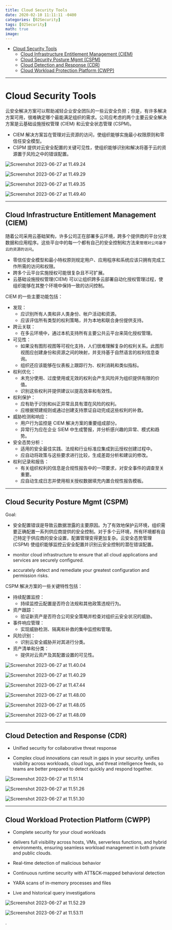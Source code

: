```yaml
---
title: Cloud Security Tools
date: 2020-02-10 11:11:11 -0400
categories: [02Security]
tags: [02Security]
math: true
image:
---
```


- [Cloud Security Tools](#cloud-security-tools)
  - [Cloud Infrastructure Entitlement Management (CIEM)](#cloud-infrastructure-entitlement-management-ciem)
  - [Cloud Security Posture Mgmt (CSPM)](#cloud-security-posture-mgmt-cspm)
  - [Cloud Detection and Response (CDR)](#cloud-detection-and-response-cdr)
  - [Cloud Workload Protection Platform (CWPP)](#cloud-workload-protection-platform-cwpp)

---

# Cloud Security Tools

云安全解决方案可以帮助减轻企业安全团队的一些云安全负担；但是，有许多解决方案可用，很难确定哪个最能满足组织的需求。公司应考虑的两个主要云安全解决方案是云基础设施授权管理 (CIEM) 和云安全状态管理 (CSPM)。

- CIEM 解决方案旨在管理对云资源的访问，使组织能够实施最小权限原则和零信任安全模型。
- CSPM 提供对云安全配置的关键可见性，使组织能够识别和解决将基于云的资源置于风险之中的错误配置。

![Screenshot 2023-06-27 at 11.49.24](/assets/img/Screenshot%202023-06-27%20at%2011.49.24.png)

![Screenshot 2023-06-27 at 11.49.29](/assets/img/Screenshot%202023-06-27%20at%2011.49.29.png)

![Screenshot 2023-06-27 at 11.49.35](/assets/img/Screenshot%202023-06-27%20at%2011.49.35.png)

![Screenshot 2023-06-27 at 11.49.40](/assets/img/Screenshot%202023-06-27%20at%2011.49.40.png)




---

## Cloud Infrastructure Entitlement Management (CIEM)

随着公司采用云基础架构，许多公司正在部署多云环境，跨多个提供商的平台分发数据和应用程序。这些平台中的每一个都有自己的安全控制和方法来`管理对公司基于云的资源的访问`。

- 零信任安全模型和最小特权原则规定用户、应用程序和系统应该只拥有完成工作所需的访问和权限。
- 跨多个云平台实施授权可能很复杂且不可扩展。
- 云基础设施授权管理(CIEM) 可以让组织跨多云部署自动化授权管理过程，使组织能够在其整个环境中保持一致的访问控制。

CIEM 的一些主要功能包括：
- 发现：
  - 应识别所有人类和非人类身份、帐户活动和资源。
  - 应该评估所有类型的权利策略，并为本地和联合身份提供支持。
- 跨云关联：
  - 在多云环境中，通过本机支持所有主要公共云平台来简化授权管理。
- 可见性：
  - 如果没有图形视图等可视化支持，人们很难理解复杂的权利关系。此图形视图应创建身份和资源之间的映射，并支持基于自然语言的权利信息查询。
  - 组织还应该能够在仪表板上跟踪行为、权利消耗和类似指标。
- 权利优化：
  - 未充分使用、过度使用或无效的权利会产生风险并为组织提供有限的价值。
  - 识别这些权利并提供建议以提高效率和有效性。
- 权利保护：
  - 应有助于识别和纠正异常且具有潜在风险的权利。
  - 应根据预建规则或通过创建支持票证自动完成这些权利的补救。
- 威胁检测和响应：
  - 用户行为监控是 CIEM 解决方案的重要组成部分。
  - 异常行为应在企业 SIEM 中生成警报，并分析感兴趣的异常、模式和趋势。
- 安全态势分析：
  - 适用的安全最佳实践、法规和行业标准应集成到云授权创建过程中。
  - 应自动将政策与这些要求进行比较，生成差距分析和建议的修改。
- 权利记录和报告：
  - 有关组织权利的信息是合规性报告中的一项要求，对安全事件的调查至关重要。
  - 应自动生成日志并使用相关授权数据填充内置合规性报告模板。

---

## Cloud Security Posture Mgmt (CSPM)

Goal:

- 安全配置错误是导致云数据泄露的主要原因。为了有效地保护云环境，组织需要正确配置一系列供应商提供的安全控制。对于多个云环境，所有环境都有自己特定于供应商的安全设置，配置管理变得更加复杂。云安全态势管理(CSPM) 使组织能够监控云安全配置并识别云安全控制的潜在错误配置。

- monitor cloud infrastructure to ensure that all cloud applications and services are securely configured.

- accurately detect and remediate your greatest configuration and permission risks.

CSPM 解决方案的一些关键特性包括：
- 持续配置监控：
  - 持续监控云配置是否符合法规和其他政策违规行为。
- 资产跟踪：
    - 验证新资产是否符合公司安全策略并检查对组织云安全状况的威胁。
- 事件响应管理：
  - 实现威胁检测、隔离和补救的集中监控和管理。
- 风险识别：
  - 识别云安全威胁并对其进行分类。
- 资产清单和分类：
  - 提供对云资产及其配置设置的可见性。


![Screenshot 2023-06-27 at 11.40.04](/assets/img/Screenshot%202023-06-27%20at%2011.40.04.png)

![Screenshot 2023-06-27 at 11.40.29](/assets/img/Screenshot%202023-06-27%20at%2011.40.29.png)

![Screenshot 2023-06-27 at 11.47.44](/assets/img/Screenshot%202023-06-27%20at%2011.47.44.png)

![Screenshot 2023-06-27 at 11.48.00](/assets/img/Screenshot%202023-06-27%20at%2011.48.00.png)

![Screenshot 2023-06-27 at 11.48.05](/assets/img/Screenshot%202023-06-27%20at%2011.48.05.png)

![Screenshot 2023-06-27 at 11.48.09](/assets/img/Screenshot%202023-06-27%20at%2011.48.09.png)


---


## Cloud Detection and Response (CDR)

- Unified security for collaborative threat response

- Complex cloud innovations can result in gaps in your security. unifies visibility across workloads, cloud logs, and threat intelligence feeds, so teams are better prepared to detect quickly and respond together.

![Screenshot 2023-06-27 at 11.51.14](/assets/img/Screenshot%202023-06-27%20at%2011.51.14.png)

![Screenshot 2023-06-27 at 11.51.26](/assets/img/Screenshot%202023-06-27%20at%2011.51.26.png)

![Screenshot 2023-06-27 at 11.51.30](/assets/img/Screenshot%202023-06-27%20at%2011.51.30.png)


---

## Cloud Workload Protection Platform (CWPP)

- Complete security for your cloud workloads

- delivers full visibility across hosts, VMs, serverless functions, and hybrid environments, ensuring seamless workload management in both private and public clouds.


- Real-time detection of malicious behavior

- Continuous runtime security with ATT&CK-mapped behavioral detection

- YARA scans of in-memory processes and files

- Live and historical query investigations


![Screenshot 2023-06-27 at 11.52.29](/assets/img/Screenshot%202023-06-27%20at%2011.52.29.png)

![Screenshot 2023-06-27 at 11.53.11](/assets/img/Screenshot%202023-06-27%20at%2011.53.11.png)






.
